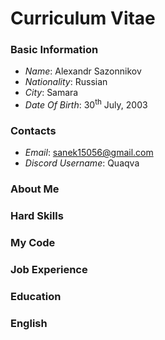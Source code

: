 # Curriculum Vitae
### Basic Information
- *Name*:  Alexandr Sazonnikov
- *Nationality*: Russian
- *City*: Samara
- *Date Of Birth*: 30<sup>th</sup> July, 2003

### Contacts
- *Email*: sanek15056@gmail.com
- *Discord Username*: Quaqva

### About Me

### Hard Skills

### My Code

### Job Experience

### Education

### English
